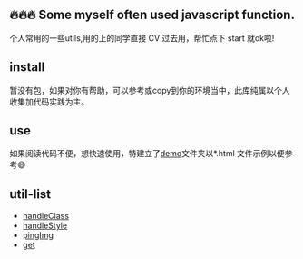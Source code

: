 <!-- # fly-utils -->

## 🔥🔥🔥 Some myself often used javascript function. 
个人常用的一些utils,用的上的同学直接 CV 过去用，帮忙点下 start 就ok啦!

## install
暂没有包，如果对你有帮助，可以参考或copy到你的环境当中，此库纯属以个人收集加代码实践为主。

## use

如果阅读代码不便，想快速使用，特建立了[demo](https://github.com/TongDaDa/fly-utils/tree/master/demo)文件夹以*.html 文件示例以便参考😄

## util-list
+ [handleClass](https://github.com/TongDaDa/fly-utils/blob/master/lib/handleClass.js)
+ [handleStyle](https://github.com/TongDaDa/fly-utils/blob/master/lib/handleStyle.js)
+ [pingImg](https://github.com/TongDaDa/fly-utils/blob/master/lib/pingImg.js)
+ [get](https://github.com/TongDaDa/fly-utils/blob/master/lib/get.js)

